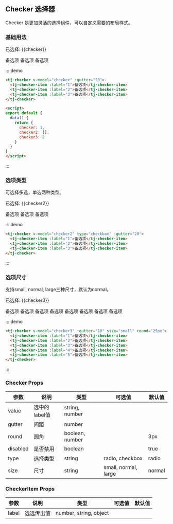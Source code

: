 ## Checker 选择器

Checker 是更加灵活的选择组件，可以自定义需要的布局样式。

### 基础用法
<div class="demo-block mt_15">
<p class="mb_10">已选择: {{checker}}</p>
<tj-checker v-model="checker" :gutter="20">
  <tj-checker-item :label="1">备选项</tj-checker-item>
  <tj-checker-item :label="2">备选项</tj-checker-item>
  <tj-checker-item :label="3">备选项</tj-checker-item>
</tj-checker>

<script>
export default {
  data() {
    return {
      checker: 1,
      checker2: [],
      checker3: 2
    }
  }
}
</script>
</div>

::: demo
```html
<tj-checker v-model="checker" :gutter="20">
  <tj-checker-item :label="1">备选项</tj-checker-item>
  <tj-checker-item :label="2">备选项</tj-checker-item>
  <tj-checker-item :label="3">备选项</tj-checker-item>
</tj-checker>

<script>
export default {
  data() {
    return {
      checker: 1,
      checker2: [],
      checker3: 2
    }
  }
}
</script>
```
:::

### 选项类型

可选择多选，单选两种类型。

<div class="demo-block">
  <p class="mb_10">已选择: {{checker2}}</p>
  <tj-checker v-model="checker2" type="checkbox" :gutter="20">
    <tj-checker-item :label="1">备选项</tj-checker-item>
    <tj-checker-item :label="2">备选项</tj-checker-item>
    <tj-checker-item :label="3">备选项</tj-checker-item>
  </tj-checker>
</div>

::: demo
```html
<tj-checker v-model="checker2" type="checkbox" :gutter="20">
  <tj-checker-item :label="1">备选项</tj-checker-item>
  <tj-checker-item :label="2">备选项</tj-checker-item>
  <tj-checker-item :label="3">备选项</tj-checker-item>
</tj-checker>
```
:::

### 选项尺寸

支持small, normal, large三种尺寸，默认为normal。

<div class="demo-block mt_15">
  <p class="mb_10">已选择: {{checker3}}</p>
  <tj-checker v-model="checker3" :gutter="10" size="small" round="25px">
    <tj-checker-item :label="1">备选项</tj-checker-item>
    <tj-checker-item :label="2">备选项</tj-checker-item>
    <tj-checker-item :label="3">备选项</tj-checker-item>
    <tj-checker-item :label="4">备选项</tj-checker-item>
    <tj-checker-item :label="5">备选项</tj-checker-item>
  </tj-checker>
  <tj-checker class="mt_10" v-model="checker3" :gutter="10" size="large" round="25px">
    <tj-checker-item :label="1">备选项</tj-checker-item>
    <tj-checker-item :label="2">备选项</tj-checker-item>
    <tj-checker-item :label="3">备选项</tj-checker-item>
  </tj-checker>
</div>

::: demo
```html
<tj-checker v-model="checker3" :gutter="10" size="small" round="25px">
  <tj-checker-item :label="1">备选项</tj-checker-item>
  <tj-checker-item :label="2">备选项</tj-checker-item>
  <tj-checker-item :label="3">备选项</tj-checker-item>
  <tj-checker-item :label="4">备选项</tj-checker-item>
  <tj-checker-item :label="5">备选项</tj-checker-item>
</tj-checker>
```
:::

### Checker Props
<div class="demo-block table-wrap">

| 参数 | 说明 | 类型 | 可选值 | 默认值 |
| ----- | ----- | ----- | -----  | ----- |
| value | 选中的label值 | string, number | | |
| gutter | 间距 | number | | |
| round | 圆角 | boolean, number | | 3px |
| disabled | 是否禁用 | boolean | | true |
| type | 选择类型 | string | radio, checkbox | radio |
| size | 尺寸 | string | small, normal, large | normal |

</div>

### CheckerItem Props
<div class="demo-block table-wrap">

| 参数 | 说明 | 类型 | 可选值 | 默认值 |
| ----- | ----- | ----- | -----  | ----- |
| label | 选选传出值 | number, string, object | | |

</div>